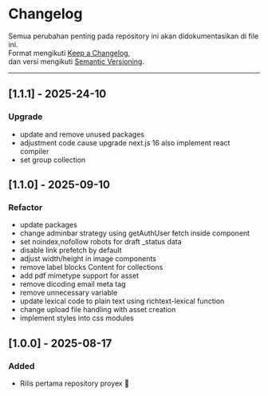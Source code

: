 # Changelog

Semua perubahan penting pada repository ini akan didokumentasikan di file ini.  
Format mengikuti [Keep a Changelog](https://keepachangelog.com/en/1.0.0/),  
dan versi mengikuti [Semantic Versioning](https://semver.org/).

---

## [1.1.1] - 2025-24-10

### Upgrade

- update and remove unused packages
- adjustment code cause upgrade next.js 16 also implement react compiler
- set group collection

## [1.1.0] - 2025-09-10

### Refactor

- update packages
- change adminbar strategy using getAuthUser fetch inside component
- set noindex,nofollow robots for draft \_status data
- disable link prefetch by default
- adjust width/height in image components
- remove label blocks Content for collections
- add pdf mimetype support for asset
- remove dicoding email meta tag
- remove unnecessary variable
- update lexical code to plain text using richtext-lexical function
- change upload file handling with asset creation
- implement styles into css modules

## [1.0.0] - 2025-08-17

### Added

- Rilis pertama repository proyex 🎉
